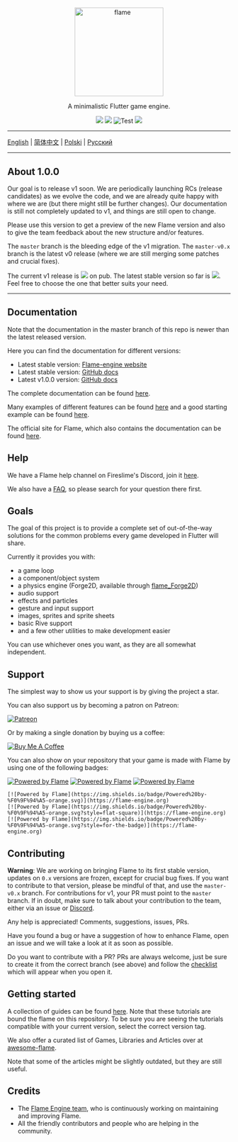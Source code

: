 #

<p align="center">
  <a href="https://flame-engine.org">
    <img alt="flame" width="200px" src="https://user-images.githubusercontent.com/6718144/101553774-3bc7b000-39ad-11eb-8a6a-de2daa31bd64.png">
  </a>
</p>

<p align="center">
A minimalistic Flutter game engine.
</p>

<p align="center">
  <a title="Pub" href="https://pub.dartlang.org/packages/flame" ><img src="https://img.shields.io/pub/v/flame.svg?style=popout&include_prereleases" /></a>
  <a title="Pub" href="https://pub.dartlang.org/packages/flame" ><img src="https://img.shields.io/pub/v/flame.svg?style=popout" /></a>
  <img src="https://github.com/flame-engine/flame/workflows/Test/badge.svg?branch=master&event=push" alt="Test" />
  <a title="Discord" href="https://discord.gg/pxrBmy4" ><img src="https://img.shields.io/discord/509714518008528896.svg" /></a>
</p>

---

[English](/README.md) | [简体中文](/i18n/README-ZH.md) | [Polski](/i18n/README-PL.md) | [Русский](/i18n/README-RU.md)

---

## About 1.0.0

Our goal is to release v1 soon. We are periodically launching RCs (release candidates) as we evolve the code, and we are already quite happy with where we are (but there might still be further changes). Our documentation is still not completely updated to v1, and things are still open to change.

Please use this version to get a preview of the new Flame version and also to give the team feedback about the new structure and/or features.

The `master` branch is the bleeding edge of the v1 migration. The `master-v0.x` branch is the latest v0 release (where we are still merging some patches and crucial fixes).

The current v1 release is <a title="Pub" href="https://pub.dartlang.org/packages/flame" ><img src="https://img.shields.io/pub/v/flame.svg?style=popout&include_prereleases" /></a> on pub. The latest stable version so far is <a title="Pub" href="https://pub.dartlang.org/packages/flame" ><img src="https://img.shields.io/pub/v/flame.svg?style=popout" /></a>. Feel free to choose the one that better suits your need.

---

## Documentation

Note that the documentation in the master branch of this repo is newer than the latest released version.

Here you can find the documentation for different versions:
- Latest stable version: [Flame-engine website](https://flame-engine.org/)
- Latest stable version: [GitHub docs](https://github.com/flame-engine/flame/tree/master-v0.x/doc)
- Latest v1.0.0 version: [GitHub docs](https://github.com/flame-engine/flame/tree/1.0.0-rc6/doc)

The complete documentation can be found [here](doc/README.md).

Many examples of different features can be found [here](doc/examples) and a good starting example can be found [here](/example).

The official site for Flame, which also contains the documentation can be found [here](https://flame-engine.org/).

## Help

We have a Flame help channel on Fireslime's Discord, join it [here](https://discord.gg/pxrBmy4).

We also have a [FAQ](FAQ.md), so please search for your question there first.

## Goals

The goal of this project is to provide a complete set of out-of-the-way solutions for the common problems every game developed in Flutter will share.

Currently it provides you with:
 - a game loop
 - a component/object system
 - a physics engine (Forge2D, available through [flame_Forge2D](https://github.com/flame-engine/flame_Forge2D))
 - audio support
 - effects and particles
 - gesture and input support
 - images, sprites and sprite sheets
 - basic Rive support
 - and a few other utilities to make development easier

You can use whichever ones you want, as they are all somewhat independent.

## Support

The simplest way to show us your support is by giving the project a star.

You can also support us by becoming a patron on Patreon:

[![Patreon](https://c5.patreon.com/external/logo/become_a_patron_button.png)](https://www.patreon.com/fireslime)

Or by making a single donation by buying us a coffee:

[![Buy Me A Coffee](https://user-images.githubusercontent.com/835641/60540201-fcd7fa00-9ce4-11e9-87ec-1e98568e9f58.png)](https://www.buymeacoffee.com/fireslime)

You can also show on your repository that your game is made with Flame by using one of the following badges:

[![Powered by Flame](https://img.shields.io/badge/Powered%20by-%F0%9F%94%A5-orange.svg)](https://flame-engine.org)
[![Powered by Flame](https://img.shields.io/badge/Powered%20by-%F0%9F%94%A5-orange.svg?style=flat-square)](https://flame-engine.org)
[![Powered by Flame](https://img.shields.io/badge/Powered%20by-%F0%9F%94%A5-orange.svg?style=for-the-badge)](https://flame-engine.org)

```
[![Powered by Flame](https://img.shields.io/badge/Powered%20by-%F0%9F%94%A5-orange.svg)](https://flame-engine.org)
[![Powered by Flame](https://img.shields.io/badge/Powered%20by-%F0%9F%94%A5-orange.svg?style=flat-square)](https://flame-engine.org)
[![Powered by Flame](https://img.shields.io/badge/Powered%20by-%F0%9F%94%A5-orange.svg?style=for-the-badge)](https://flame-engine.org)
```

## Contributing

__Warning__: We are working on bringing Flame to its first stable version, updates on `0.x` versions are frozen, except for crucial bug fixes. If you want to contribute to that version, please be mindful of that, and use the `master-v0.x` branch. For contributions for v1, your PR must point to the `master` branch. If in doubt, make sure to talk about your contribution to the team, either via an issue or [Discord](https://discord.gg/pxrBmy4).

Any help is appreciated! Comments, suggestions, issues, PRs.

Have you found a bug or have a suggestion of how to enhance Flame, open an issue and we will take a look at it as soon as possible.

Do you want to contribute with a PR? PRs are always welcome, just be sure to create it from the correct branch (see above) and follow the [checklist](.github/pull_request_template.md) which will appear when you open it.

## Getting started

A collection of guides can be found [here](./tutorials). Note that these tutorials are bound the flame on this repository. To be sure you are seeing the tutorials compatible with your current version, select the correct version tag.

We also offer a curated list of Games, Libraries and Articles over at [awesome-flame](https://github.com/flame-engine/awesome-flame).

Note that some of the articles might be slightly outdated, but they are still useful.

## Credits

 * The [Flame Engine team](https://github.com/orgs/flame-engine/people), who is continuously working on maintaining and improving Flame.
 * All the friendly contributors and people who are helping in the community.
